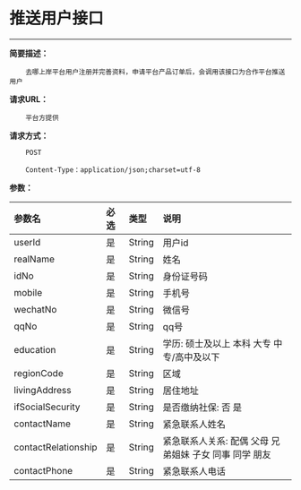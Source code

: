 # 推送用户接口

---

**简要描述：**

```
    去哪上岸平台用户注册并完善资料，申请平台产品订单后，会调用该接口为合作平台推送用户
```

**请求URL：**

```
    平台方提供
```

**请求方式：**

```
    POST

    Content-Type：application/json;charset=utf-8
```

**参数：**

| 参数名 | 必选 | 类型 | 说明 |
| :--- | :--- | :--- | :--- |
| userId | 是 | String | 用户id |
| realName | 是 | String | 姓名 |
| idNo | 是 | String | 身份证号码 |
| mobile | 是 | String | 手机号 |
| wechatNo | 是 | String | 微信号 |
| qqNo | 是 | String | qq号 |
| education | 是 | String | 学历: 硕士及以上 本科 大专 中专/高中及以下 |
| regionCode | 是 | String | 区域 |
| livingAddress | 是 | String | 居住地址 |
| ifSocialSecurity | 是 | String | 是否缴纳社保: 否 是 |
| contactName | 是 | String | 紧急联系人姓名 |
| contactRelationship | 是 | String | 紧急联系人关系: 配偶 父母 兄弟姐妹 子女 同事 同学 朋友 |
| contactPhone | 是 | String | 紧急联系人电话 |



